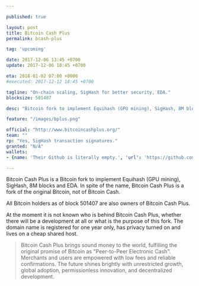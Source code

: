```yaml
---

published: true

layout: post
title: Bitcoin Cash Plus
permalink: bcash-plus

tag: 'upcoming'

date: 2017-12-06 13:45 +0700
update: 2017-12-06 18:45 +0700

eta: 2018-01-02 07:00 +0000
#executed: 2017-12-12 18:45 +0700

tagline: "On-chain scaling, SigHash for better security, EDA."
blocksize: 501407

desc: "Bitcoin fork to implement Equihash (GPU mining), SigHash, 8M blocks and EDA."

feature: "/images/bplus.png"

official: "http://www.bitcoincashplus.org/"
team: ""
rp: "Yes, SigHash transaction signatures."
granted: "N/A"
wallets:
- {name: 'Their Github is literally empty.', 'url': 'https://github.com/bitcoincashplus'}

---
```


Bitcoin Cash Plus is a Bitcoin fork to implement Equihash (GPU mining), SigHash, 8M blocks and EDA. In spite of the name, Bitcoin Cash Plus is a fork of the original Bitcoin, not of Bitcoin Cash.

All Bitcoin holders as of block 501407 are also owners of Bitcoin Cash Plus.

At the moment it is not known who is behind Bitcoin Cash Plus, whether there will be a development at all or what is the purpose of this fork. The domain name is registered for one year only, has privacy turned on and lives on a cheap shared host.

> Bitcoin Cash Plus brings sound money to the world, fulfilling the original promise of Bitcoin as "Peer-to-Peer Electronic Cash". Merchants and users are empowered with low fees and reliable confirmations. The future shines brightly with unrestricted growth, global adoption, permissionless innovation, and decentralized development.
